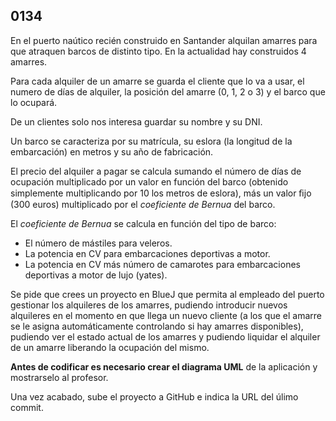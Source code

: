 ## 0134

En el puerto naútico recién construido en Santander alquilan amarres para que atraquen barcos de distinto tipo. En la actualidad hay construidos 4 amarres. 

Para cada alquiler de un amarre se guarda el cliente que lo va a usar, el numero de días de alquiler, la posición del amarre (0, 1, 2 o 3) y el barco que lo ocupará. 

De un clientes solo nos interesa guardar su nombre y su DNI.

Un barco se caracteriza por su matrícula, su eslora (la longitud de la embarcación) en metros y su año de fabricación.

El precio del alquiler a pagar se calcula sumando el número de días de ocupación  multiplicado por un valor en función del  barco (obtenido simplemente multiplicando por 10 los metros de eslora), más un valor ﬁjo (300 euros) multiplicado por el _coeficiente de Bernua_ del barco. 

El _coeficiente de Bernua_ se calcula en función del tipo de barco: 

* El número de mástiles para veleros.
* La potencia en CV para embarcaciones deportivas a motor.
* La potencia en CV más número de camarotes para embarcaciones deportivas a motor de lujo (yates).

Se pide que crees un proyecto en BlueJ que permita al empleado del puerto gestionar los alquileres de los amarres, pudiendo introducir nuevos alquileres en el momento en que llega un nuevo cliente (a los que el amarre se le asigna automáticamente controlando si hay amarres disponibles), pudiendo ver el estado actual de los amarres y pudiendo liquidar el alquiler de un amarre liberando la ocupación del mismo.

__Antes de codificar es necesario crear el diagrama UML__ de la aplicación y mostrarselo al profesor.

Una vez acabado, sube el proyecto a GitHub e indica la URL del úlimo commit.

